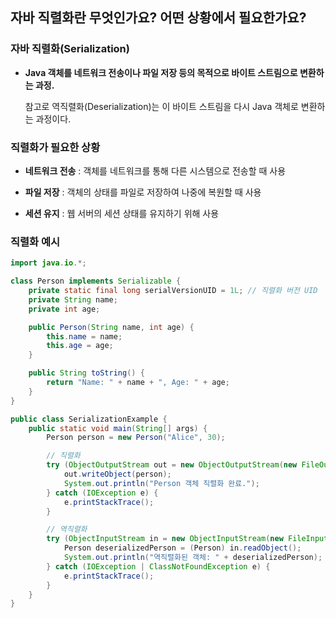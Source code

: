 ## 자바 직렬화란 무엇인가요? 어떤 상황에서 필요한가요?

### **자바 직렬화(Serialization)**

- **Java 객체를 네트워크 전송이나 파일 저장 등의 목적으로 바이트 스트림으로 변환하는 과정.**

  참고로 역직렬화(Deserialization)는 이 바이트 스트림을 다시 Java 객체로 변환하는 과정이다.

### **직렬화가 필요한 상황**

- **네트워크 전송** : 객체를 네트워크를 통해 다른 시스템으로 전송할 때 사용

- **파일 저장** : 객체의 상태를 파일로 저장하여 나중에 복원할 때 사용
- **세션 유지** : 웹 서버의 세션 상태를 유지하기 위해 사용

### 직렬화 예시

```java
import java.io.*;

class Person implements Serializable {
    private static final long serialVersionUID = 1L; // 직렬화 버전 UID
    private String name;
    private int age;

    public Person(String name, int age) {
        this.name = name;
        this.age = age;
    }

    public String toString() {
        return "Name: " + name + ", Age: " + age;
    }
}

public class SerializationExample {
    public static void main(String[] args) {
        Person person = new Person("Alice", 30);

        // 직렬화
        try (ObjectOutputStream out = new ObjectOutputStream(new FileOutputStream("person.ser"))) {
            out.writeObject(person);
            System.out.println("Person 객체 직렬화 완료.");
        } catch (IOException e) {
            e.printStackTrace();
        }

        // 역직렬화
        try (ObjectInputStream in = new ObjectInputStream(new FileInputStream("person.ser"))) {
            Person deserializedPerson = (Person) in.readObject();
            System.out.println("역직렬화된 객체: " + deserializedPerson);
        } catch (IOException | ClassNotFoundException e) {
            e.printStackTrace();
        }
    }
}

```
